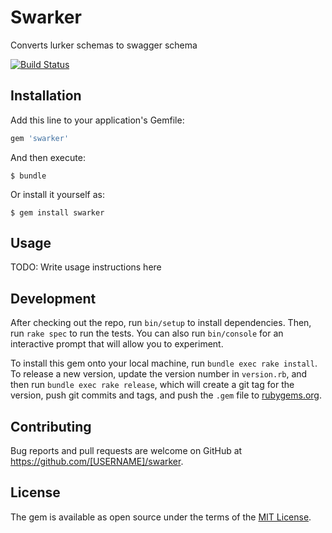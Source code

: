 # Swarker

Converts lurker schemas to swagger schema

[![Build Status][BS img]][Build Status]

## Installation

Add this line to your application's Gemfile:

```ruby
gem 'swarker'
```

And then execute:

    $ bundle

Or install it yourself as:

    $ gem install swarker

## Usage

TODO: Write usage instructions here

## Development

After checking out the repo, run `bin/setup` to install dependencies. Then, run `rake spec` to run the tests. You can also run `bin/console` for an interactive prompt that will allow you to experiment.

To install this gem onto your local machine, run `bundle exec rake install`. To release a new version, update the version number in `version.rb`, and then run `bundle exec rake release`, which will create a git tag for the version, push git commits and tags, and push the `.gem` file to [rubygems.org](https://rubygems.org).

## Contributing

Bug reports and pull requests are welcome on GitHub at https://github.com/[USERNAME]/swarker.


## License

The gem is available as open source under the terms of the [MIT License](http://opensource.org/licenses/MIT).

[Build Status]: https://travis-ci.org/sponomarev/swarker
[BS img]: https://travis-ci.org/sponomarev/swarker.svg

